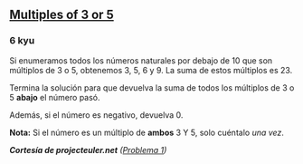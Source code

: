 <h2><a href=https://www.codewars.com/kata/514b92a657cdc65150000006/train/javascript target="_blank">Multiples of 3 or 5</a></h2><h3>6 kyu</h3><p><font style="vertical-align: inherit;"><font style="vertical-align: inherit;">Si enumeramos todos los números naturales por debajo de 10 que son múltiplos de 3 o 5, obtenemos 3, 5, 6 y 9. La suma de estos múltiplos es 23.</font></font></p><p><font style="vertical-align: inherit;"><font style="vertical-align: inherit;">Termina la solución para que devuelva la suma de todos los múltiplos de 3 o 5 </font></font><strong><font style="vertical-align: inherit;"><font style="vertical-align: inherit;">abajo</font></font></strong><font style="vertical-align: inherit;"><font style="vertical-align: inherit;"> el número pasó. </font></font></p><p><font style="vertical-align: inherit;"><font style="vertical-align: inherit;">Además, si el número es negativo, devuelva 0.</font></font></p><p><strong><font style="vertical-align: inherit;"><font style="vertical-align: inherit;">Nota:</font></font></strong><font style="vertical-align: inherit;"><font style="vertical-align: inherit;"> Si el número es un múltiplo de </font></font><strong><font style="vertical-align: inherit;"><font style="vertical-align: inherit;">ambos</font></font></strong><font style="vertical-align: inherit;"><font style="vertical-align: inherit;"> 3 Y 5, solo cuéntalo </font></font><em><font style="vertical-align: inherit;"><font style="vertical-align: inherit;">una vez</font></font></em><font style="vertical-align: inherit;"><font style="vertical-align: inherit;">.</font></font></p><p><em><strong><font style="vertical-align: inherit;"><font style="vertical-align: inherit;">Cortesía de projecteuler.net</font></font></strong><font style="vertical-align: inherit;"><font style="vertical-align: inherit;"> (</font></font><a href="https://projecteuler.net/problem=1" data-turbolinks="false" target="_blank"><font style="vertical-align: inherit;"><font style="vertical-align: inherit;">Problema 1</font></font></a><font style="vertical-align: inherit;"><font style="vertical-align: inherit;">)</font></font></em></p>